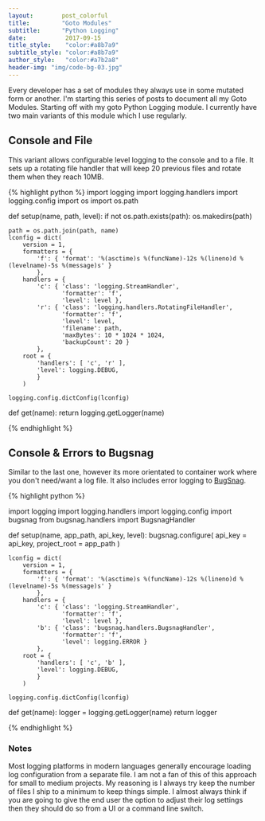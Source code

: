 ```yaml
---
layout:        post_colorful
title:         "Goto Modules"
subtitle:      "Python Logging"
date:           2017-09-15
title_style:    "color:#a8b7a9"
subtitle_style: "color:#a8b7a9"
author_style:   "color:#a7b2a8"
header-img: "img/code-bg-03.jpg"
---
```


Every developer has a set of modules they always use in some mutated form or another. I'm starting this series of posts to document all my Goto Modules. Starting off with my goto Python Logging module. I currently have two main variants of this module which I use regularly.


## Console and File

This variant allows configurable level logging to the console and to a file. It sets up a rotating file handler that will keep 20 previous files and
rotate them when they reach 10MB.

{% highlight python %}
import logging
import logging.handlers
import logging.config
import os
import os.path

def setup(name, path, level):
    if not os.path.exists(path):
        os.makedirs(path)

    path = os.path.join(path, name)
    lconfig = dict(
        version = 1,
        formatters = {
            'f': { 'format': '%(asctime)s %(funcName)-12s %(lineno)d %(levelname)-5s %(message)s' }
            },
        handlers = {
            'c': { 'class': 'logging.StreamHandler',
                   'formatter': 'f',
                   'level': level },
            'r': { 'class': 'logging.handlers.RotatingFileHandler',
                   'formatter': 'f',
                   'level': level,
                   'filename': path,
                   'maxBytes': 10 * 1024 * 1024,
                   'backupCount': 20 }
            },
        root = {
            'handlers': [ 'c', 'r' ],
            'level': logging.DEBUG,
            }
        )

    logging.config.dictConfig(lconfig)

def get(name):
    return logging.getLogger(name)

{% endhighlight %}


## Console & Errors to Bugsnag

Similar to the last one, however its more orientated to container work where you don't need/want a log file. It also includes
error logging to [BugSnag](https://www.bugsnag.com).

{% highlight python %}

import logging
import logging.handlers
import logging.config
import bugsnag
from bugsnag.handlers import BugsnagHandler

def setup(name, app_path, api_key, level):
    bugsnag.configure(
      api_key = api_key,
      project_root = app_path
    )

    lconfig = dict(
        version = 1,
        formatters = {
            'f': { 'format': '%(asctime)s %(funcName)-12s %(lineno)d %(levelname)-5s %(message)s' }
            },
        handlers = {
            'c': { 'class': 'logging.StreamHandler',
                   'formatter': 'f',
                   'level': level },
            'b': { 'class': 'bugsnag.handlers.BugsnagHandler',
                   'formatter': 'f',
                   'level': logging.ERROR }
            },
        root = {
            'handlers': [ 'c', 'b' ],
            'level': logging.DEBUG,
            }
        )

    logging.config.dictConfig(lconfig)

def get(name):
    logger = logging.getLogger(name)
    return logger

{% endhighlight %}


### Notes

Most logging platforms in modern languages generally encourage loading log configuration from a separate file. I am not a fan of this of this approach
for small to medium projects. My reasoning is I always try keep the number of files I ship to a minimum to keep things simple.
I almost always think if you are going to give the end user the option to adjust their log settings then they should do so from a UI or a command line
switch.
